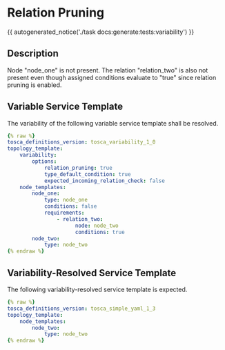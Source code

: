 # Relation Pruning

{{ autogenerated_notice('./task docs:generate:tests:variability') }}

## Description

Node "node_one" is not present. The relation "relation_two" is also not present even though assigned conditions evaluate to "true" since relation pruning is enabled.

## Variable Service Template

The variability of the following variable service template shall be resolved.

```yaml linenums="1"
{% raw %}
tosca_definitions_version: tosca_variability_1_0
topology_template:
    variability:
        options:
            relation_pruning: true
            type_default_condition: true
            expected_incoming_relation_check: false
    node_templates:
        node_one:
            type: node_one
            conditions: false
            requirements:
                - relation_two:
                      node: node_two
                      conditions: true
        node_two:
            type: node_two
{% endraw %}
```




## Variability-Resolved Service Template

The following variability-resolved service template is expected.

```yaml linenums="1"
{% raw %}
tosca_definitions_version: tosca_simple_yaml_1_3
topology_template:
    node_templates:
        node_two:
            type: node_two
{% endraw %}
```


